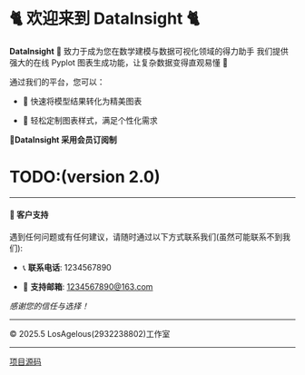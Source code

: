 # 🐈 欢迎来到 DataInsight 🐈

**DataInsight** 🦣 致力于成为您在数学建模与数据可视化领域的得力助手
我们提供强大的在线 Pyplot 图表生成功能，让复杂数据变得直观易懂 🦣

通过我们的平台，您可以：

* 🦤 快速将模型结果转化为精美图表

* 🦤 轻松定制图表样式，满足个性化需求

**🧝DataInsight 采用会员订阅制**

# TODO:(version 2.0)

---

#### 🥹 客户支持

遇到任何问题或有任何建议，请随时通过以下方式联系我们(虽然可能联系不到我们):

* 📞 **联系电话**: 1234567890

* 📮 **支持邮箱**: <1234567890@163.com>

*感谢您的信任与选择！*

---
© 2025.5 LosAgelous(2932238802)工作室

---
[项目源码](https://github.com/2932238802/DataInsight.git)
